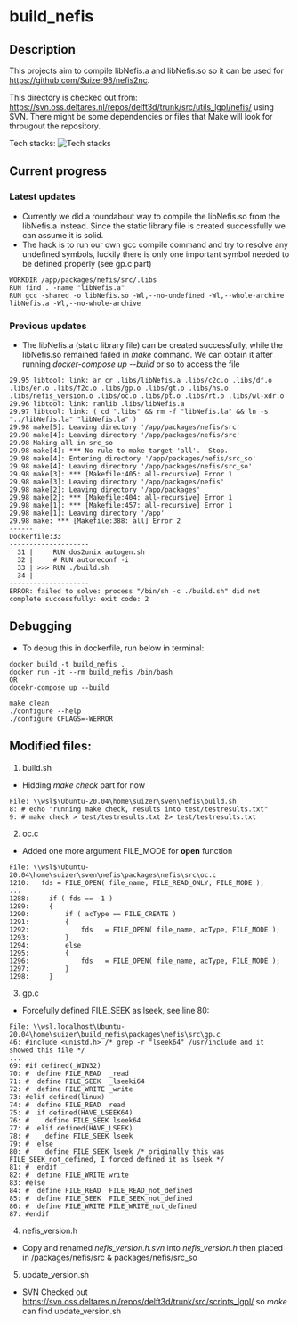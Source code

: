 # build_nefis

## Description

This projects aim to compile libNefis.a and libNefis.so so it can be used for https://github.com/Suizer98/nefis2nc.

This directory is checked out from: 
https://svn.oss.deltares.nl/repos/delft3d/trunk/src/utils_lgpl/nefis/
using SVN.
There might be some dependencies or files that Make will look for througout the 
repository.

Tech stacks:
![Tech stacks](https://skillicons.dev/icons?i=c,cmake,docker,ubuntu,bash)

## Current progress

### Latest updates
- Currently we did a roundabout way to compile the libNefis.so from the libNefis.a instead. Since the static library file is created successfully we can assume it is solid.
- The hack is to run our own gcc compile command and try to resolve any undefined symbols, luckily there is only one important symbol needed to be defined properly (see gp.c part)

```
WORKDIR /app/packages/nefis/src/.libs
RUN find . -name "libNefis.a"
RUN gcc -shared -o libNefis.so -Wl,--no-undefined -Wl,--whole-archive libNefis.a -Wl,--no-whole-archive
```

### Previous updates
- The libNefis.a (static library file) can be created successfully, while the libNefis.so remained failed in *make* command. We can obtain it after running *docker-compose up --build* or so to access the file
```
29.95 libtool: link: ar cr .libs/libNefis.a .libs/c2c.o .libs/df.o .libs/er.o .libs/f2c.o .libs/gp.o .libs/gt.o .libs/hs.o .libs/nefis_version.o .libs/oc.o .libs/pt.o .libs/rt.o .libs/wl-xdr.o
29.96 libtool: link: ranlib .libs/libNefis.a
29.97 libtool: link: ( cd ".libs" && rm -f "libNefis.la" && ln -s "../libNefis.la" "libNefis.la" )
29.98 make[5]: Leaving directory '/app/packages/nefis/src'
29.98 make[4]: Leaving directory '/app/packages/nefis/src'
29.98 Making all in src_so
29.98 make[4]: *** No rule to make target 'all'.  Stop.
29.98 make[4]: Entering directory '/app/packages/nefis/src_so'
29.98 make[4]: Leaving directory '/app/packages/nefis/src_so'
29.98 make[3]: *** [Makefile:405: all-recursive] Error 1
29.98 make[3]: Leaving directory '/app/packages/nefis'
29.98 make[2]: Leaving directory '/app/packages'
29.98 make[2]: *** [Makefile:404: all-recursive] Error 1
29.98 make[1]: *** [Makefile:457: all-recursive] Error 1
29.98 make[1]: Leaving directory '/app'
29.98 make: *** [Makefile:388: all] Error 2
------
Dockerfile:33
--------------------
  31 |     RUN dos2unix autogen.sh
  32 |     # RUN autoreconf -i
  33 | >>> RUN ./build.sh
  34 |
--------------------
ERROR: failed to solve: process "/bin/sh -c ./build.sh" did not complete successfully: exit code: 2
```

## Debugging

- To debug this in dockerfile, run below in terminal:
```
docker build -t build_nefis .
docker run -it --rm build_nefis /bin/bash
OR
docekr-compose up --build

make clean
./configure --help
./configure CFLAGS=-WERROR 
```

## Modified files:

1. build.sh
- Hidding *make check* part for now
```
File: \\wsl$\Ubuntu-20.04\home\suizer\sven\nefis\build.sh
8: # echo "running make check, results into test/testresults.txt"
9: # make check > test/testresults.txt 2> test/testresults.txt
```

2. oc.c
- Added one more argument FILE_MODE for **open** function
```
File: \\wsl$\Ubuntu-20.04\home\suizer\sven\nefis\packages\nefis\src\oc.c
1210:   fds = FILE_OPEN( file_name, FILE_READ_ONLY, FILE_MODE );
...
1288:     if ( fds == -1 )
1289:     {
1290:         if ( acType == FILE_CREATE )
1291:         {
1292:             fds   = FILE_OPEN( file_name, acType, FILE_MODE );
1293:         }
1294:         else
1295:         {
1296:             fds   = FILE_OPEN( file_name, acType, FILE_MODE );
1297:         }
1298:     }

```

3. gp.c
- Forcefully defined FILE_SEEK as lseek, see line 80:
```
File: \\wsl.localhost\Ubuntu-20.04\home\suizer\build_nefis\packages\nefis\src\gp.c
46: #include <unistd.h> /* grep -r "lseek64" /usr/include and it showed this file */
...
69: #if defined(_WIN32)
70: #  define FILE_READ  _read
71: #  define FILE_SEEK  _lseeki64
72: #  define FILE_WRITE _write
73: #elif defined(linux)
74: #  define FILE_READ  read
75: #  if defined(HAVE_LSEEK64)
76: #    define FILE_SEEK lseek64
77: #  elif defined(HAVE_LSEEK)
78: #    define FILE_SEEK lseek
79: #  else
80: #    define FILE_SEEK lseek /* originally this was FILE_SEEK_not_defined, I forced defined it as lseek */
81: #  endif
82: #  define FILE_WRITE write
83: #else
84: #  define FILE_READ  FILE_READ_not_defined
85: #  define FILE_SEEK  FILE_SEEK_not_defined
86: #  define FILE_WRITE FILE_WRITE_not_defined
87: #endif

```

4. nefis_version.h
- Copy and renamed *nefis_version.h.svn* into *nefis_version.h* then placed in /packages/nefis/src & packages/nefis/src_so

5. update_version.sh
- SVN Checked out https://svn.oss.deltares.nl/repos/delft3d/trunk/src/scripts_lgpl/ so *make* can find update_version.sh



